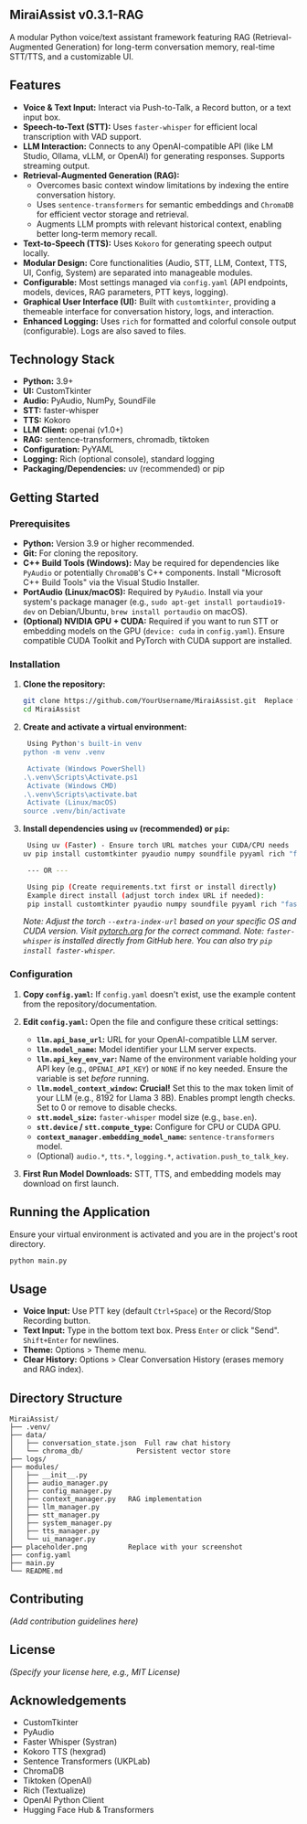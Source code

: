  ## MiraiAssist v0.3.1-RAG

 A modular Python voice/text assistant framework featuring RAG (Retrieval-Augmented Generation) for long-term conversation memory, real-time STT/TTS, and a customizable UI.

 ## Features

 *   **Voice & Text Input:** Interact via Push-to-Talk, a Record button, or a text input box.
 *   **Speech-to-Text (STT):** Uses `faster-whisper` for efficient local transcription with VAD support.
 *   **LLM Interaction:** Connects to any OpenAI-compatible API (like LM Studio, Ollama, vLLM, or OpenAI) for generating responses. Supports streaming output.
 *   **Retrieval-Augmented Generation (RAG):**
     *   Overcomes basic context window limitations by indexing the entire conversation history.
     *   Uses `sentence-transformers` for semantic embeddings and `ChromaDB` for efficient vector storage and retrieval.
     *   Augments LLM prompts with relevant historical context, enabling better long-term memory recall.
 *   **Text-to-Speech (TTS):** Uses `Kokoro` for generating speech output locally.
 *   **Modular Design:** Core functionalities (Audio, STT, LLM, Context, TTS, UI, Config, System) are separated into manageable modules.
 *   **Configurable:** Most settings managed via `config.yaml` (API endpoints, models, devices, RAG parameters, PTT keys, logging).
 *   **Graphical User Interface (UI):** Built with `customtkinter`, providing a themeable interface for conversation history, logs, and interaction.
 *   **Enhanced Logging:** Uses `rich` for formatted and colorful console output (configurable). Logs are also saved to files.

 ## Technology Stack

 *   **Python:** 3.9+
 *   **UI:** CustomTkinter
 *   **Audio:** PyAudio, NumPy, SoundFile
 *   **STT:** faster-whisper
 *   **TTS:** Kokoro
 *   **LLM Client:** openai (v1.0+)
 *   **RAG:** sentence-transformers, chromadb, tiktoken
 *   **Configuration:** PyYAML
 *   **Logging:** Rich (optional console), standard logging
 *   **Packaging/Dependencies:** uv (recommended) or pip

 ## Getting Started

 ### Prerequisites

 *   **Python:** Version 3.9 or higher recommended.
 *   **Git:** For cloning the repository.
 *   **C++ Build Tools (Windows):** May be required for dependencies like `PyAudio` or potentially `ChromaDB`'s C++ components. Install "Microsoft C++ Build Tools" via the Visual Studio Installer.
 *   **PortAudio (Linux/macOS):** Required by `PyAudio`. Install via your system's package manager (e.g., `sudo apt-get install portaudio19-dev` on Debian/Ubuntu, `brew install portaudio` on macOS).
 *   **(Optional) NVIDIA GPU + CUDA:** Required if you want to run STT or embedding models on the GPU (`device: cuda` in `config.yaml`). Ensure compatible CUDA Toolkit and PyTorch with CUDA support are installed.

 ### Installation

 1.  **Clone the repository:**
     ```bash
     git clone https://github.com/YourUsername/MiraiAssist.git  Replace with your repo URL
     cd MiraiAssist
     ```

 2.  **Create and activate a virtual environment:**
     ```bash
      Using Python's built-in venv
     python -m venv .venv

      Activate (Windows PowerShell)
     .\.venv\Scripts\Activate.ps1
      Activate (Windows CMD)
     .\.venv\Scripts\activate.bat
      Activate (Linux/macOS)
     source .venv/bin/activate
     ```

 3.  **Install dependencies using `uv` (recommended) or `pip`:**
     ```bash
      Using uv (Faster) - Ensure torch URL matches your CUDA/CPU needs
     uv pip install customtkinter pyaudio numpy soundfile pyyaml rich "faster-whisper @ git+https://github.com/SYSTRAN/faster-whisper.git" openai kokoro sentence-transformers chromadb tiktoken torch torchaudio --extra-index-url https://download.pytorch.org/whl/cu121

      --- OR ---

      Using pip (Create requirements.txt first or install directly)
      Example direct install (adjust torch index URL if needed):
      pip install customtkinter pyaudio numpy soundfile pyyaml rich "faster-whisper @ git+https://github.com/SYSTRAN/faster-whisper.git" openai kokoro sentence-transformers chromadb tiktoken torch torchaudio --extra-index-url https://download.pytorch.org/whl/cu121
     ```
     *Note: Adjust the torch `--extra-index-url` based on your specific OS and CUDA version. Visit [pytorch.org](https://pytorch.org/) for the correct command.*
     *Note: `faster-whisper` is installed directly from GitHub here. You can also try `pip install faster-whisper`.*

 ### Configuration

 1.  **Copy `config.yaml`:** If `config.yaml` doesn't exist, use the example content from the repository/documentation.

 2.  **Edit `config.yaml`:** Open the file and configure these critical settings:
     *   **`llm.api_base_url`:** URL for your OpenAI-compatible LLM server.
     *   **`llm.model_name`:** Model identifier your LLM server expects.
     *   **`llm.api_key_env_var`:** Name of the environment variable holding your API key (e.g., `OPENAI_API_KEY`) or `NONE` if no key needed. Ensure the variable is set *before* running.
     *   **`llm.model_context_window`:** **Crucial!** Set this to the max token limit of your LLM (e.g., 8192 for Llama 3 8B). Enables prompt length checks. Set to 0 or remove to disable checks.
     *   **`stt.model_size`:** `faster-whisper` model size (e.g., `base.en`).
     *   **`stt.device` / `stt.compute_type`:** Configure for CPU or CUDA GPU.
     *   **`context_manager.embedding_model_name`:** `sentence-transformers` model.
     *   (Optional) `audio.*`, `tts.*`, `logging.*`, `activation.push_to_talk_key`.

 3.  **First Run Model Downloads:** STT, TTS, and embedding models may download on first launch.

 ## Running the Application

 Ensure your virtual environment is activated and you are in the project's root directory.

 ```bash
 python main.py
 ```

 ## Usage

 *   **Voice Input:** Use PTT key (default `Ctrl+Space`) or the Record/Stop Recording button.
 *   **Text Input:** Type in the bottom text box. Press `Enter` or click "Send". `Shift+Enter` for newlines.
 *   **Theme:** Options > Theme menu.
 *   **Clear History:** Options > Clear Conversation History (erases memory and RAG index).

 ## Directory Structure

 ```
 MiraiAssist/
 ├── .venv/
 ├── data/
 │   ├── conversation_state.json  Full raw chat history
 │   └── chroma_db/             Persistent vector store
 ├── logs/
 ├── modules/
 │   ├── __init__.py
 │   ├── audio_manager.py
 │   ├── config_manager.py
 │   ├── context_manager.py   RAG implementation
 │   ├── llm_manager.py
 │   ├── stt_manager.py
 │   ├── system_manager.py
 │   ├── tts_manager.py
 │   └── ui_manager.py
 ├── placeholder.png          Replace with your screenshot
 ├── config.yaml
 ├── main.py
 └── README.md
 ```

 ## Contributing

 *(Add contribution guidelines here)*

 ## License

 *(Specify your license here, e.g., MIT License)*

 ## Acknowledgements

 *   CustomTkinter
 *   PyAudio
 *   Faster Whisper (Systran)
 *   Kokoro TTS (hexgrad)
 *   Sentence Transformers (UKPLab)
 *   ChromaDB
 *   Tiktoken (OpenAI)
 *   Rich (Textualize)
 *   OpenAI Python Client
 *   Hugging Face Hub & Transformers